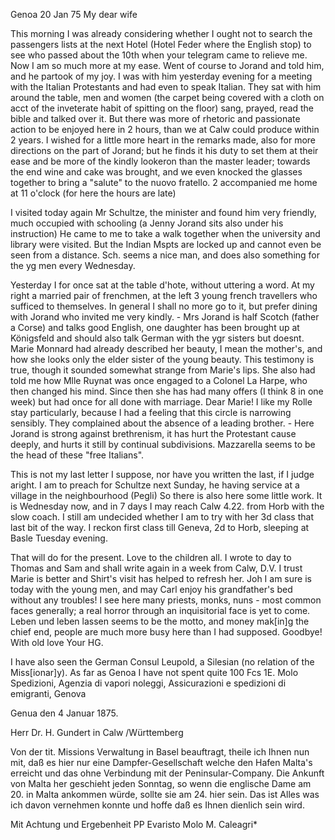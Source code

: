  Genoa 20 Jan 75
My dear wife

This morning I was already considering whether I ought not to search the passengers lists at the next Hotel (Hotel Feder where the English stop) to see who passed about the 10th when your telegram came to relieve me. Now I am so much more at my ease. Went of course to Jorand and told him, and he partook of my joy. I was with him yesterday evening for a meeting with the Italian Protestants and had even to speak Italian. They sat with him around the table, men and women (the carpet being covered with a cloth on acct of the inveterate habit of spitting on the floor) sang, prayed, read the bible and talked over it. But there was more of rhetoric and passionate action to be enjoyed here in 2 hours, than we at Calw could produce within 2 years. I wished for a little more heart in the remarks made, also for more directions on the part of Jorand; but he finds it his duty to set them at their ease and be more of the kindly lookeron than the master leader; towards the end wine and cake was brought, and we even knocked the glasses together to bring a "salute" to the nuovo fratello. 2 accompanied me home at 11 o'clock (for here the hours are late)

I visited today again Mr Schultze, the minister and found him very friendly, much occupied with schooling (a Jenny Jorand sits also under his instruction) He came to me to take a walk together when the university and library were visited. But the Indian Mspts are locked up and cannot even be seen from a distance. Sch. seems a nice man, and does also something for the yg men every Wednesday.

Yesterday I for once sat at the table d'hote, without uttering a word. At my right a married pair of frenchmen, at the left 3 young french travellers who sufficed to themselves. In general I shall no more go to it, but prefer dining with Jorand who invited me very kindly. - Mrs Jorand is half Scotch (father a Corse) and talks good English, one daughter has been brought up at Königsfeld and should also talk German with the ygr sisters but doesnt. Marie Monnard had already described her beauty, I mean the mother's, and how she looks only the elder sister of the young beauty. This testimony is true, though it sounded somewhat strange from Marie's lips. She also had told me how Mlle Ruynat was once engaged to a Colonel La Harpe, who then changed his mind. Since then she has had many offers (I think 8 in one week) but had once for all done with marriage. Dear Marie! I like my Rolle stay particularly, because I had a feeling that this circle is narrowing sensibly. They complained about the absence of a leading brother. - Here Jorand is strong against brethrenism, it has hurt the Protestant cause deeply, and hurts it still by continual subdivisions. Mazzarella seems to be the head of these "free Italians".

This is not my last letter I suppose, nor have you written the last, if I judge aright. I am to preach for Schultze next Sunday, he having service at a village in the neighbourhood (Pegli) So there is also here some little work. It is Wednesday now, and in 7 days I may reach Calw 4.22. from Horb with the slow coach. I still am undecided whether I am to try with her 3d class that last bit of the way. I reckon first class till Geneva, 2d to Horb, sleeping at Basle Tuesday evening.

That will do for the present. Love to the children all. I wrote to day to Thomas and Sam and shall write again in a week from Calw, D.V. I trust Marie is better and Shirt's visit has helped to refresh her. Joh I am sure is today with the young men, and may Carl enjoy his grandfather's bed without any troubles! I see here many priests, monks, nuns - most common faces generally; a real horror through an inquisitorial face is yet to come. Leben und leben lassen seems to be the motto, and money mak[in]g the chief end, people are much more busy here than I had supposed. Goodbye! With old love  Your HG.

I have also seen the German Consul Leupold, a Silesian (no relation of the Miss[ionar]y). As far as Genoa I have not spent quite 100 Fcs 1E. Molo
Spedizioni, Agenzia di vapori noleggi, Assicurazioni e spedizioni di emigranti, Genova

 Genua den 4 Januar 1875.

Herr Dr. H. Gundert in Calw /Württemberg

Von der tit. Missions Verwaltung in Basel beauftragt, theile ich Ihnen nun mit, daß es hier nur eine Dampfer-Gesellschaft welche den Hafen Malta's erreicht und das ohne Verbindung mit der Peninsular-Company. 
Die Ankunft von Malta her geschieht jeden Sonntag, so wenn die englische Dame am 20. in Malta ankommen würde, sollte sie am 24. hier sein. 
Das ist Alles was ich davon vernehmen konnte und hoffe daß es Ihnen dienlich sein wird.

Mit Achtung und Ergebenheit
 PP Evaristo Molo
 M. Caleagri*
